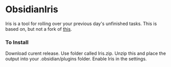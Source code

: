 # ObsidianIris

Iris is a tool for rolling over your previous day's unfinished tasks. This is based on, but not a fork of [this](https://github.com/shichongrui/obsidian-rollover-daily-todos).

### To Install

Download curent release. Use folder called Iris.zip. Unzip this and place the output into your .obsidian/plugins folder. Enable Iris in the settings.
